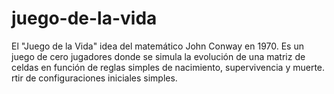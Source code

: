 # juego-de-la-vida
El "Juego de la Vida" idea del matemático John Conway en 1970. Es un juego de cero jugadores donde se simula la evolución de una matriz de celdas en función de reglas simples de nacimiento, supervivencia y muerte. rtir de configuraciones iniciales simples.
